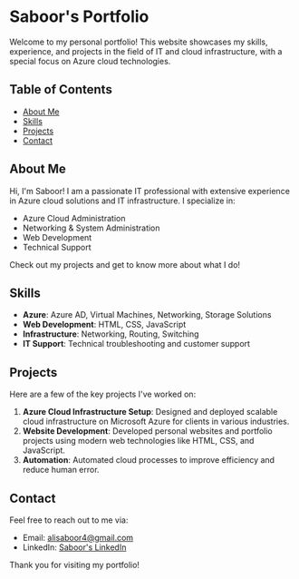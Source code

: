 # Saboor's Portfolio

Welcome to my personal portfolio! This website showcases my skills, experience, and projects in the field of IT and cloud infrastructure, with a special focus on Azure cloud technologies.

## Table of Contents

- [About Me](#about-me)
- [Skills](#skills)
- [Projects](#projects)
- [Contact](#contact)

## About Me

Hi, I'm Saboor! I am a passionate IT professional with extensive experience in Azure cloud solutions and IT infrastructure. I specialize in:

- Azure Cloud Administration
- Networking & System Administration
- Web Development
- Technical Support

Check out my projects and get to know more about what I do!

## Skills

- **Azure**: Azure AD, Virtual Machines, Networking, Storage Solutions
- **Web Development**: HTML, CSS, JavaScript
- **Infrastructure**: Networking, Routing, Switching
- **IT Support**: Technical troubleshooting and customer support

## Projects

Here are a few of the key projects I've worked on:

1. **Azure Cloud Infrastructure Setup**: Designed and deployed scalable cloud infrastructure on Microsoft Azure for clients in various industries.
2. **Website Development**: Developed personal websites and portfolio projects using modern web technologies like HTML, CSS, and JavaScript.
3. **Automation**: Automated cloud processes to improve efficiency and reduce human error.

## Contact

Feel free to reach out to me via:

- Email: alisaboor4@gmail.com
- LinkedIn: [Saboor's LinkedIn](https://www.linkedin.com/in/saboor-ali)

Thank you for visiting my portfolio!
